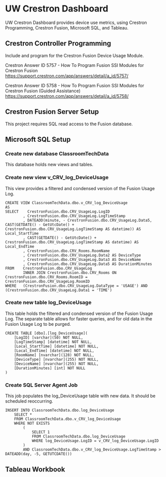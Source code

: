 # UW Crestron Dashboard

UW Crestron Dashboard provides device use metrics, using Crestron Programming, Crestron Fusion, Microsoft SQL, and Tableau.

## Crestron Controller Programming

Include and program for the Crestron Fusion Device Usage Module.

Crestron Answer ID 5757 - How To Program Fusion SSI Modules for Crestron Fusion
https://support.crestron.com/app/answers/detail/a_id/5757/

Crestron Answer ID 5758 - How To Program Fusion SSI Modules for Crestron Fusion (Guided Assistance)
https://support.crestron.com/app/answers/detail/a_id/5758/

## Crestron Fusion Server Setup

This project requires SQL read access to the Fusion database.

## Microsoft SQL Setup

### Create new database ClassroomTechData 
This database holds new views and tables.

### Create new view v_CRV_log_DeviceUsage
This view provides a filtered and condensed version of the Fusion Usage Log.
```
CREATE VIEW ClassroomTechData.dbo.v_CRV_log_DeviceUsage
AS
SELECT    CrestronFusion.dbo.CRV_UsageLog.LogID
		, CrestronFusion.dbo.CRV_UsageLog.LogTimeStamp
		, DATEADD(minute, - CrestronFusion.dbo.CRV_UsageLog.Data5, CAST(GETDATE() - GetUtcDate() + CrestronFusion.dbo.CRV_UsageLog.LogTimeStamp AS datetime)) AS Local_StartTime
		, CAST(GETDATE() - GetUtcDate() + CrestronFusion.dbo.CRV_UsageLog.LogTimeStamp AS datetime) AS Local_EndTime
		, CrestronFusion.dbo.CRV_Rooms.RoomName
		, CrestronFusion.dbo.CRV_UsageLog.Data2 AS DeviceType
		, CrestronFusion.dbo.CRV_UsageLog.Data3 AS DeviceName
		, CrestronFusion.dbo.CRV_UsageLog.Data5 AS DurationMinutes
FROM	CrestronFusion.dbo.CRV_UsageLog 
		INNER JOIN CrestronFusion.dbo.CRV_Rooms ON CrestronFusion.dbo.CRV_Rooms.RoomID = CrestronFusion.dbo.CRV_UsageLog.RoomID
WHERE	(CrestronFusion.dbo.CRV_UsageLog.DataType = 'USAGE') AND (CrestronFusion.dbo.CRV_UsageLog.Data1 = 'TIME')
```

### Create new table log_DeviceUsage
This table holds the filtered and condensed version of the Fusion Usage Log.  The separate table allows for faster queries, and for old data in the Fusion Usage Log to be purged.
```
CREATE TABLE [dbo].[log_DeviceUsage](
	[LogID] [varchar](50) NOT NULL,
	[LogTimeStamp] [datetime] NOT NULL,
	[Local_StartTime] [datetime] NOT NULL,
	[Local_EndTime] [datetime] NOT NULL,
	[RoomName] [nvarchar](128) NOT NULL,
	[DeviceType] [nvarchar](255) NOT NULL,
	[DeviceName] [nvarchar](255) NOT NULL,
	[DurationMinutes] [int] NOT NULL
)
```

### Create SQL Server Agent Job 
This job populates the log_DeviceUsage table with new data. It should be scheduled reoccurring.
```
INSERT INTO ClassroomTechData.dbo.log_DeviceUsage
	SELECT *
	FROM ClassroomTechData.dbo.v_CRV_log_DeviceUsage
	WHERE NOT EXISTS
		(
			SELECT 1
			FROM ClassroomTechData.dbo.log_DeviceUsage
			WHERE log_DeviceUsage.LogID = v_CRV_log_DeviceUsage.LogID
		)
		AND ClassroomTechData.dbo.v_CRV_log_DeviceUsage.LogTimeStamp > DATEADD(day, -5, GETUTCDATE())
```

## Tableau Workbook
